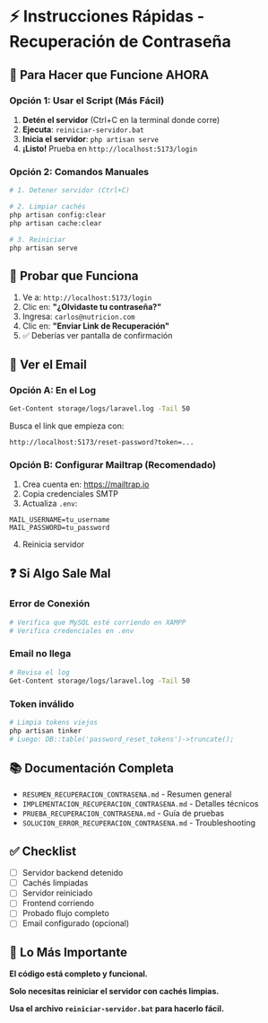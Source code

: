 # ⚡ Instrucciones Rápidas - Recuperación de Contraseña

## 🚀 Para Hacer que Funcione AHORA

### Opción 1: Usar el Script (Más Fácil)

1. **Detén el servidor** (Ctrl+C en la terminal donde corre)
2. **Ejecuta**: `reiniciar-servidor.bat`
3. **Inicia el servidor**: `php artisan serve`
4. **¡Listo!** Prueba en `http://localhost:5173/login`

### Opción 2: Comandos Manuales

```bash
# 1. Detener servidor (Ctrl+C)

# 2. Limpiar cachés
php artisan config:clear
php artisan cache:clear

# 3. Reiniciar
php artisan serve
```

## 🧪 Probar que Funciona

1. Ve a: `http://localhost:5173/login`
2. Clic en: **"¿Olvidaste tu contraseña?"**
3. Ingresa: `carlos@nutricion.com`
4. Clic en: **"Enviar Link de Recuperación"**
5. ✅ Deberías ver pantalla de confirmación

## 📧 Ver el Email

### Opción A: En el Log
```bash
Get-Content storage/logs/laravel.log -Tail 50
```

Busca el link que empieza con:
```
http://localhost:5173/reset-password?token=...
```

### Opción B: Configurar Mailtrap (Recomendado)

1. Crea cuenta en: https://mailtrap.io
2. Copia credenciales SMTP
3. Actualiza `.env`:
```env
MAIL_USERNAME=tu_username
MAIL_PASSWORD=tu_password
```
4. Reinicia servidor

## ❓ Si Algo Sale Mal

### Error de Conexión
```bash
# Verifica que MySQL esté corriendo en XAMPP
# Verifica credenciales en .env
```

### Email no llega
```bash
# Revisa el log
Get-Content storage/logs/laravel.log -Tail 50
```

### Token inválido
```bash
# Limpia tokens viejos
php artisan tinker
# Luego: DB::table('password_reset_tokens')->truncate();
```

## 📚 Documentación Completa

- `RESUMEN_RECUPERACION_CONTRASENA.md` - Resumen general
- `IMPLEMENTACION_RECUPERACION_CONTRASENA.md` - Detalles técnicos
- `PRUEBA_RECUPERACION_CONTRASENA.md` - Guía de pruebas
- `SOLUCION_ERROR_RECUPERACION_CONTRASENA.md` - Troubleshooting

## ✅ Checklist

- [ ] Servidor backend detenido
- [ ] Cachés limpiadas
- [ ] Servidor reiniciado
- [ ] Frontend corriendo
- [ ] Probado flujo completo
- [ ] Email configurado (opcional)

## 🎯 Lo Más Importante

**El código está completo y funcional.**

**Solo necesitas reiniciar el servidor con cachés limpias.**

**Usa el archivo `reiniciar-servidor.bat` para hacerlo fácil.**
